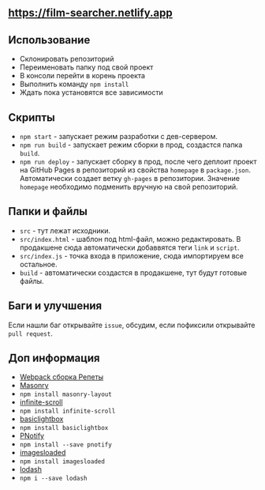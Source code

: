 ## https://film-searcher.netlify.app

## Использование

- Склонировать репозиторий
- Переименовать папку под свой проект
- В консоли перейти в корень проекта
- Выполнить команду `npm install`
- Ждать пока установятся все зависимости

## Скрипты

- `npm start` - запускает режим разработки с дев-сервером.
- `npm run build` - запускает режим сборки в прод, создастся папка `build`.
- `npm run deploy` - запускает сборку в прод, после чего деплоит проект на
  GitHub Pages в репозиторий из свойства `homepage` в `package.json`.
  Автоматически создает ветку `gh-pages` в репозитории. Значение `homepage`
  необходимо подменить вручную на свой репозиторий.

## Папки и файлы

- `src` - тут лежат исходники.
- `src/index.html` - шаблон под html-файл, можно редактировать. В продакшене
  сюда автоматически добаввятся теги `link` и `script`.
- `src/index.js` - точка входа в приложение, сюда импортируем все остальное.
- `build` - автоматически создастся в продакшене, тут будут готовые файлы.

## Баги и улучшения

Если нашли баг открывайте `issue`, обсудим, если пофиксили открывайте
`pull request`.

## Доп информация

- [Webpack сборка Репеты](https://github.com/luxplanjay/webpack-starter-kit)
- [Masonry](https://masonry.desandro.com/)
- `npm install masonry-layout`
- [infinite-scroll](https://infinite-scroll.com/)
- `npm install infinite-scroll`
- [basiclightbox](https://basiclightbox.electerious.com/)
- `npm install basiclightbox`
- [PNotify](https://sciactive.com/pnotify/)
- `npm install --save pnotify`
- [imagesloaded](https://imagesloaded.desandro.com/)
- `npm install imagesloaded`
- [lodash](https://lodash.com/)
- `npm i --save lodash`
